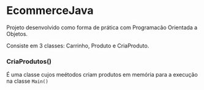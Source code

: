 # EcommerceJava

Projeto desenvolvido como forma de prática com Programacão Orientada a Objetos.

Consiste em 3 classes: Carrinho, Produto e CriaProduto.


### CriaProdutos()
É uma classe cujos meétodos criam produtos em memória para a execução na
classe `Main()`